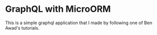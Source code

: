 # GraphQL with MicroORM
This is a simple graphql application that I made by following one of Ben Awad's tutorials.
